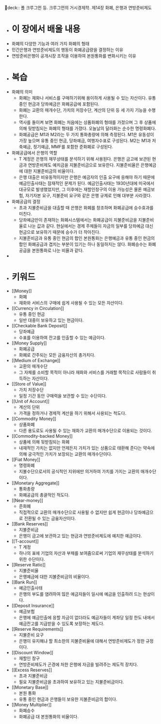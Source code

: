 deck:: 폴 크루그먼 등. 크루그먼의 거시경제학. 제14장 화폐, 은행과 연방준비제도

- # 이 장에서 배울 내용
- 화폐의 다양한 기능과 여러 가지 화폐의 형태
- 민간은행과 연방준비제도의 행동이 화폐공급량을 결정하는 이유
- 연방준비은행이 공개시장 조작을 이용하여 본원통화를 변화시키는 이유
- # 복습
- 화폐의 의미
	- 화폐는 재화나 서비스를 구매하기위해 용이하게 사용될 수 있는 자산이다. 유통 중인 현금과 당좌예금은 화폐공급에 포함된다.
	- 화폐는 교환의 매개수단, 가치의 저장수단, 계산의 단위 등 세 가지 기능을 수행한다.
	- 역사를 돌이켜 보면 화폐는 처음에는 상품화폐의 형태를 가졌으며 그 후 상품에 의해 뒷받침되는 화폐의 형태를 가졌다. 오늘날의 달러화는 순수한 명령화폐다.
	- 화폐공급은 M1과 M2라는 두 가지 통화총량에 의해 측정된다. M1은 유동성이 가장 높으며 유통 중인 현금, 당좌예금, 여행자수표로 구성된다. M2는 M1과 저축예금, 정기예금, MMF를 포함한 준화폐로 구성된다.
- 화폐공급에서 은행의 역할
	- T 계정은 은행의 재무상태를 분석하기 위해 사용된다. 은행은 금고에 보관된 현금과 연방준비제도 예치금을 지불준비금으로 보유한다. 지불준비율은 은행예금에 대한 지불준비금의 비율이다.
	- 은행 대출은 비유동적이지만 은행은 예금자의 인출 요구에 응해야 하기 때문에 예금인출사태는 잠재적인 문제가 된다. 예금인출사태는 1930년대에 미국에서 대규모로 발생했었지만, 그 이후에는 재할인창구의 이용 가능성은 물론 예금보험, 자기자본 요구, 지불준비 요구와 같은 은행 규제로 인해 대부분 사라졌다.
- 화폐공급의 결정
	- 초과 지불준비금을 대출할 때 은행은 화폐를 창조하며 화폐공급에 승수효과를 미친다.
	- 당좌예금만이 존재하는 화폐시스템에서는 화폐공급이 지불준비금을 지불준비율로 나눈 값과 같다. 현실에서는 경제 주체들이 자금의 일부를 당좌예금 대신 현금으로 보유하기 때문에 승수가 더 작아진다.
	- 지불준비금과 유통 중인 현금의 합인 본원통화는 은행예금과 유통 중인 현금의 합인 화폐공급과 겹치는 부분이 있기는 하나 동일하지는 않다. 화폐승수는 화폐공급을 본원통화로 나눈 비율과 같다.
-
- # 키워드
- [[Money]]
	- 화폐
	- 재화와 서비스의 구매에 쉽게 사용될 수 있는 모든 자산이다.
- [[Currency in Circulation]]
	- 유통 중인 현금
	- 일반 대중이 보유하고 있는 현금이다.
- [[Checkable Bank Deposit]]
	- 당좌예금
	- 수표를 이용하여 잔고를 인출할 수 있는 예금이다.
- [[Money Supply]]
	- 화폐공급
	- 화폐로 간주되는 모든 금융자산의 총가치다.
- [[Medium of Exchange]]
	- 교환의 매개수단
	- 그 자체를 소비할 목적이 아니라 재화와 서비스를 거래할 목적으로 사람들이 취득하는 자산이다.
- [[Store of Value]]
	- 가치 저장수단
	- 일정 기간 동안 구매력을 보관할 수 있는 수단이다.
- [[Unit of Account]]
	- 계산의 단위
	- 가격을 정하거나 경제적 계산을 하기 위해서 사용되는 척도다.
- [[Commodity Money]]
	- 상품화폐
	- 다른 용도로도 사용될 수 있는 재화가 교환의 매개수단으로 이용되는 것이다.
- [[Commodity-backed Money]]
	- 상품에 의해 뒷받침되는 화폐
	- 내재적인 가치는 없지만 언제든지 가치가 있는 상품으로 태환해 준다는 약속에 의해 궁극적인 가치가 보장되는 교환의 매개수단이다.
- [[Fiat Money]]
	- 명령화폐
	- 지불수단으로서의 공식적인 지위에만 의거하여 가치를 가지는 교환의 매개수단이다.
- [[Monetary Aggregate]]
	- 통화총량
	- 화폐공급의 총괄적인 척도다.
- [[Near-money]]
	- 준화폐
	- 직접적으로 교환의 매개수단으로 사용될 수 없지만 쉽게 현금이나 당좌예금으로 전환될 수 있는 금융자산이다.
- [[Bank Reserves]]
	- 지불준비금
	- 은행이 금고에 보관하고 있는 현금과 연방준비제도에 예치한 예금이다.
- [[T-account]]
	- T 계정
	- 하나의 표에 기업의 자산과 부채를 보여줌으로써 기업의 재무상태를 분석하기 위한 수단이다.
- [[Reserve Ratio]]
	- 지불준비율
	- 은행예금에 대한 지불준비금의 비율이다.
- [[Bank Run]]
	- 예금인출사태
	- 은행의 부도를 염려하여 많은 예금자들이 일시에 예금을 인출하려 드는 현상이다.
- [[Deposit Insurance]]
	- 예금보험
	- 은행에 예금인출에 응할 자금이 없더라도 예금자들이 계좌당 일정 한도 내에서 예금잔고를 지급받을 수 있도록 보장하는 제도다.
- [[Reserve Requirements]]
	- 지불준비 요구
	- 은행이 유지해냐 할 최소한의 지불준비율에 대해서 연방준비제도가 정한 규정이다.
- [[Discount Window]]
	- 재할인 창구
	- 연방준비제도가 곤경에 처한 은행에 자금을 빌려주는 제도적 장치다.
- [[Excess Reserves]]
	- 초과 지불준비금
	- 필요 지불준비금을 초과하여 보유하고 있는 지불준비금이다.
- [[Monetary Base]]
	- 본원 통화
	- 유통 중인 현금과 은행들이 보유한 지불준비금의 합이다.
- [[Money Multiplier]]
	- 화폐승수
	- 화폐공급 대 본원통화의 비율이다.